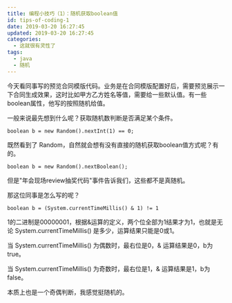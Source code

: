 ```yaml
---
title: 编程小技巧（1）：随机获取boolean值
id: tips-of-coding-1
date: 2019-03-20 16:27:45
updated: 2019-03-20 16:27:45
categories:
  - 这就很有灵性了
tags:
  - java
  - 随机
---
```


今天看同事写的预览合同模版代码。业务是在合同模版配置好后，需要预览展示一下合同生成效果，这时比如甲方乙方姓名等值，需要给一些默认值。有一些boolean属性，他写的按照随机给值。

一般来说最先想到什么呢？获取随机数判断是否满足某个条件。

```
boolean b = new Random().nextInt(1) == 0;
```
既然看到了 Random，自然就会想有没有直接的随机获取boolean值方式呢？有的。

```
boolean b = new Random().nextBoolean();
```
但是"年会现场review抽奖代码"事件告诉我们，这些都不是真随机。

那这位同事是怎么写的呢？

```
boolean b = (System.currentTimeMillis() & 1) != 1
```
1的二进制是00000001，根据&运算的定义，两个位全部为1结果才为1，也就是无论 System.currentTimeMillis() 是多少，运算结果只能是0或1。

当 System.currentTimeMillis() 为偶数时，最右位是0，& 运算结果是0，b为true。

当 System.currentTimeMillis() 为奇数时，最右位是1，& 运算结果是1，b为false。

本质上也是一个奇偶判断，我感觉挺随机的。
